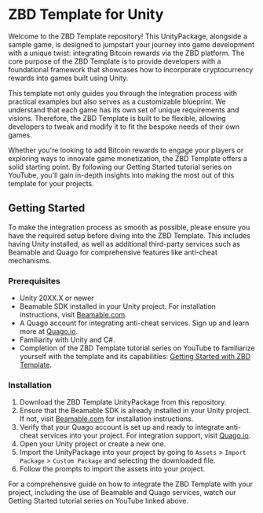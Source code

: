 # ZBD Template for Unity

Welcome to the ZBD Template repository! This UnityPackage, alongside a sample game, is designed to jumpstart your journey into game development with a unique twist: integrating Bitcoin rewards via the ZBD platform. The core purpose of the ZBD Template is to provide developers with a foundational framework that showcases how to incorporate cryptocurrency rewards into games built using Unity.

This template not only guides you through the integration process with practical examples but also serves as a customizable blueprint. We understand that each game has its own set of unique requirements and visions. Therefore, the ZBD Template is built to be flexible, allowing developers to tweak and modify it to fit the bespoke needs of their own games.

Whether you're looking to add Bitcoin rewards to engage your players or exploring ways to innovate game monetization, the ZBD Template offers a solid starting point. By following our Getting Started tutorial series on YouTube, you'll gain in-depth insights into making the most out of this template for your projects.

## Getting Started

To make the integration process as smooth as possible, please ensure you have the required setup before diving into the ZBD Template. This includes having Unity installed, as well as additional third-party services such as Beamable and Quago for comprehensive features like anti-cheat mechanisms.

### Prerequisites

- Unity 20XX.X or newer
- Beamable SDK installed in your Unity project. For installation instructions, visit [Beamable.com](https://beamable.com).
- A Quago account for integrating anti-cheat services. Sign up and learn more at [Quago.io](https://quago.io).
- Familiarity with Unity and C#.
- Completion of the ZBD Template tutorial series on YouTube to familiarize yourself with the template and its capabilities: [Getting Started with ZBD Template](https://www.youtube.com/playlist?list=PLaMJnpgudSAByEzoQ0wa3FSa2dx0VMtET).

### Installation

1. Download the ZBD Template UnityPackage from this repository.
2. Ensure that the Beamable SDK is already installed in your Unity project. If not, visit [Beamable.com](https://beamable.com) for installation instructions.
3. Verify that your Quago account is set up and ready to integrate anti-cheat services into your project. For integration support, visit [Quago.io](https://quago.io).
4. Open your Unity project or create a new one.
5. Import the UnityPackage into your project by going to `Assets` > `Import Package` > `Custom Package` and selecting the downloaded file.
6. Follow the prompts to import the assets into your project.

For a comprehensive guide on how to integrate the ZBD Template with your project, including the use of Beamable and Quago services, watch our Getting Started tutorial series on YouTube linked above.
